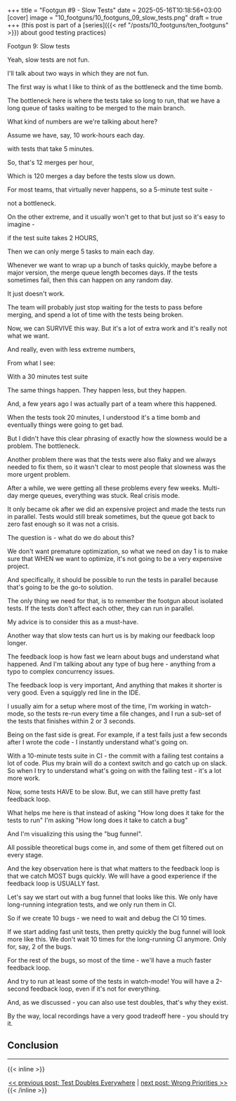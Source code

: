 +++
title = "Footgun #9 - Slow Tests"
date = 2025-05-16T10:18:56+03:00
[cover]
  image = "10_footguns/10_footguns_09_slow_tests.png"
draft = true
+++
(this post is part of a [series]({{< ref "/posts/10_footguns/ten_footguns" >}}) about good testing practices)


Footgun 9: Slow tests

Yeah, slow tests are not fun.

I'll talk about two ways in which they are not fun.

The first way is what I like to think of as the bottleneck and the time bomb.


The bottleneck here is where the tests take so long to run, that we have a long queue of tasks waiting to be merged to the main branch.



What kind of numbers are we're talking about here?

Assume we have, say, 10 work-hours each day.


with tests that take 5 minutes.

So, that's 12 merges per hour,

Which is 120 merges a day before the tests slow us down.

For most teams, that virtually never happens, so a 5-minute test suite -

not a bottleneck.


On the other extreme, and it usually won't get to that but just so it's easy to imagine - 

if the test suite takes 2 HOURS,


Then we can only merge 5 tasks to main each day.


Whenever we want to wrap up a bunch of tasks quickly, maybe before a major version, the merge queue length becomes days.
If the tests sometimes fail, then this can happen on any random day.

It just doesn't work.

The team will probably just stop waiting for the tests to pass before merging, and spend a lot of time with the tests being broken.

Now, we can SURVIVE this way.
But it's a lot of extra work and it's really not what we want.


And really, even with less extreme numbers,

From what I see:

With a 30 minutes test suite



The same things happen.
They happen less, but they happen.


And, a few years ago I was actually part of a team where this happened.

When the tests took 20 minutes, I understood it's a time bomb and eventually things were going to get bad.

But I didn't have this clear phrasing of exactly how the slowness would be a problem. The bottleneck.


Another problem there was that the tests were also flaky and we always needed to fix them,
so it wasn't clear to most people that slowness was the more urgent problem.



After a while, we were getting all these problems every few weeks.
Multi-day merge queues, everything was stuck.
Real crisis mode.


It only became ok after we did an expensive project and made the tests run in parallel.
Tests would still break sometimes, but the queue got back to zero fast enough so it was not a crisis.

The question is - what do we do about this?



We don't want premature optimization, so what we need on day 1 is to make sure that WHEN we want to optimize, it's not going to be a very expensive project.


And specifically, it should be possible to run the tests in parallel because that's going to be the go-to solution.

The only thing we need for that, is to remember the footgun about isolated tests.
If the tests don't affect each other, they can run in parallel.

My advice is to consider this as a must-have.


Another way that slow tests can hurt us is by making our feedback loop longer.


The feedback loop is how fast we learn about bugs and understand what happened.
And I'm talking about any type of bug here - anything from a typo to complex concurrency issues.

The feedback loop is very important,
And anything that makes it shorter is very good.
Even a squiggly red line in the IDE.


I usually aim for a setup where most of the time, I'm working in watch-mode, so the tests re-run every time a file changes, and I run a sub-set of the tests that finishes within 2 or 3 seconds.

Being on the fast side is great.
For example, if a test fails just a few seconds after I wrote the code - I instantly understand what's going on.



With a 10-minute tests suite in CI - the commit with a failing test contains a lot of code.
Plus my brain will do a context switch and go catch up on slack.
So when I try to understand what's going on with the failing test - it's a lot more work.



Now, some tests HAVE to be slow.
But, we can still have pretty fast feedback loop.

What helps me here is that instead of asking
"How long does it take for the tests to run"
I'm asking
"How long does it take to catch a bug"


And I'm visualizing this using the "bug funnel".

All possible theoretical bugs come in, and some of them get filtered out on every stage.

And the key observation here is that what matters to the feedback loop is that we catch MOST bugs quickly.
We will have a good experience if the feedback loop is USUALLY fast.


Let's say we start out with a bug funnel that looks like this.
We only have long-running integration tests, and we only run them in CI.



So if we create 10 bugs - we need to wait and debug the CI 10 times.




If we start adding fast unit tests, then pretty quickly the bug funnel will look more like this.
We don't wait 10 times for the long-running CI anymore. Only for, say, 2 of the bugs.

For the rest of the bugs, so most of the time - we'll have a much faster feedback loop.



And try to run at least some of the tests in watch-mode!
You will have a 2-second feedback loop, even if it's not for everything.


And, as we discussed - you can also use test doubles, that's why they exist.

By the way, local recordings have a very good tradeoff here - you should try it.


## Conclusion

---
{{< inline >}}
<div style="text-align: center; display: block; width: 100%;">
<a href="/posts/10_footguns/08_test_doubles_everywhere">&lt;&lt; previous post: Test Doubles Everywhere</a>
|
<a href="/posts/10_footguns/10_wrong_priorities">next post: Wrong Priorities &gt;&gt;</a>
</div>
{{< /inline >}}
